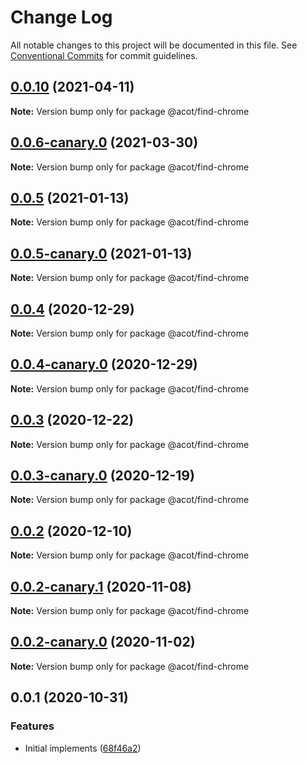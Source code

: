 # Change Log

All notable changes to this project will be documented in this file.
See [Conventional Commits](https://conventionalcommits.org) for commit guidelines.

## [0.0.10](https://github.com/acot-a11y/acot/compare/v0.0.10-canary.0...v0.0.10) (2021-04-11)

**Note:** Version bump only for package @acot/find-chrome

## [0.0.6-canary.0](https://github.com/acot-a11y/acot/compare/@acot/find-chrome@0.0.5...@acot/find-chrome@0.0.6-canary.0) (2021-03-30)

**Note:** Version bump only for package @acot/find-chrome

## [0.0.5](https://github.com/acot-a11y/acot/compare/@acot/find-chrome@0.0.5-canary.0...@acot/find-chrome@0.0.5) (2021-01-13)

**Note:** Version bump only for package @acot/find-chrome

## [0.0.5-canary.0](https://github.com/acot-a11y/acot/compare/@acot/find-chrome@0.0.4...@acot/find-chrome@0.0.5-canary.0) (2021-01-13)

**Note:** Version bump only for package @acot/find-chrome

## [0.0.4](https://github.com/acot-a11y/acot/compare/@acot/find-chrome@0.0.4-canary.0...@acot/find-chrome@0.0.4) (2020-12-29)

**Note:** Version bump only for package @acot/find-chrome

## [0.0.4-canary.0](https://github.com/acot-a11y/acot/compare/@acot/find-chrome@0.0.3...@acot/find-chrome@0.0.4-canary.0) (2020-12-29)

**Note:** Version bump only for package @acot/find-chrome

## [0.0.3](https://github.com/acot-a11y/acot/compare/@acot/find-chrome@0.0.3-canary.0...@acot/find-chrome@0.0.3) (2020-12-22)

**Note:** Version bump only for package @acot/find-chrome

## [0.0.3-canary.0](https://github.com/acot-a11y/acot/compare/@acot/find-chrome@0.0.2...@acot/find-chrome@0.0.3-canary.0) (2020-12-19)

**Note:** Version bump only for package @acot/find-chrome

## [0.0.2](https://github.com/acot-a11y/acot/compare/@acot/find-chrome@0.0.2-canary.1...@acot/find-chrome@0.0.2) (2020-12-10)

**Note:** Version bump only for package @acot/find-chrome

## [0.0.2-canary.1](https://github.com/acot-a11y/acot/compare/@acot/find-chrome@0.0.2-canary.0...@acot/find-chrome@0.0.2-canary.1) (2020-11-08)

**Note:** Version bump only for package @acot/find-chrome

## [0.0.2-canary.0](https://github.com/acot-a11y/acot/compare/@acot/find-chrome@0.0.1...@acot/find-chrome@0.0.2-canary.0) (2020-11-02)

**Note:** Version bump only for package @acot/find-chrome

## 0.0.1 (2020-10-31)

### Features

- Initial implements ([68f46a2](https://github.com/acot-a11y/acot/commit/68f46a250de7793795678ece40d23d927ddd075c))
